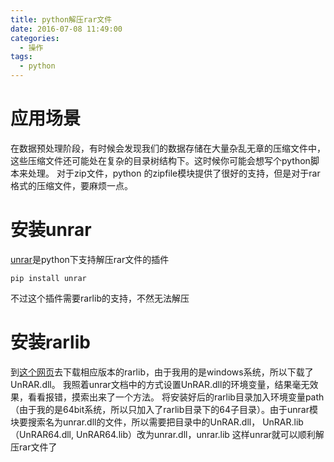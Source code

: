 ```yaml
---
title: python解压rar文件
date: 2016-07-08 11:49:00
categories:
  - 操作
tags: 
  - python
---
```


# 应用场景
在数据预处理阶段，有时候会发现我们的数据存储在大量杂乱无章的压缩文件中，这些压缩文件还可能处在复杂的目录树结构下。这时候你可能会想写个python脚本来处理。
对于zip文件，python 的zipfile模块提供了很好的支持，但是对于rar格式的压缩文件，要麻烦一点。


# 安装unrar
[unrar](https://pypi.python.org/pypi/unrar/)是python下支持解压rar文件的插件
```
pip install unrar
```
不过这个插件需要rarlib的支持，不然无法解压


# 安装rarlib
到[这个网页](http://www.rarlab.com/rar_add.htm)去下载相应版本的rarlib，由于我用的是windows系统，所以下载了UnRAR.dll。
我照着unrar文档中的方式设置UnRAR.dll的环境变量，结果毫无效果，看看报错，摸索出来了一个方法。
将安装好后的rarlib目录加入环境变量path（由于我的是64bit系统，所以只加入了rarlib目录下的64子目录）。由于unrar模块要搜索名为unrar.dll的文件，所以需要把目录中的UnRAR.dll， UnRAR.lib（UnRAR64.dll, UnRAR64.lib）改为unrar.dll，unrar.lib
这样unrar就可以顺利解压rar文件了